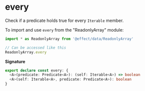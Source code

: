 # every

Check if a predicate holds true for every `Iterable` member.

To import and use `every` from the "ReadonlyArray" module:

```ts
import * as ReadonlyArray from '@effect/data/ReadonlyArray'

// Can be accessed like this
ReadonlyArray.every
```

**Signature**

```ts
export declare const every: {
  <A>(predicate: Predicate<A>): (self: Iterable<A>) => boolean
  <A>(self: Iterable<A>, predicate: Predicate<A>): boolean
}
```
